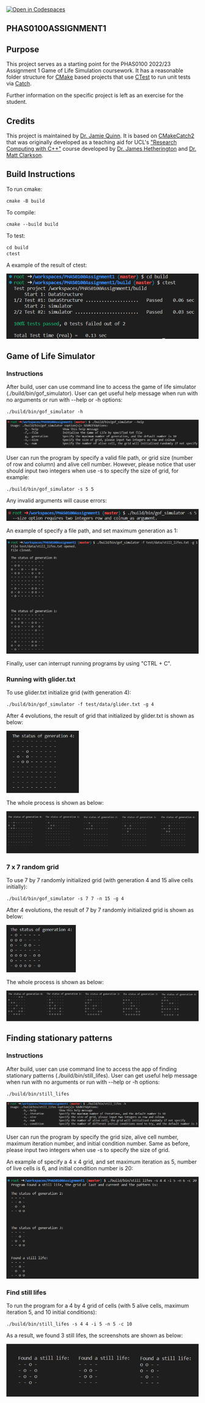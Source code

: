 [![Open in Codespaces](https://classroom.github.com/assets/launch-codespace-f4981d0f882b2a3f0472912d15f9806d57e124e0fc890972558857b51b24a6f9.svg)](https://classroom.github.com/open-in-codespaces?assignment_repo_id=10165801)

PHAS0100ASSIGNMENT1
------------------



Purpose
-------

This project serves as a starting point for the PHAS0100 2022/23 Assignment 1 Game of Life Simulation coursework. It has a reasonable folder structure for [CMake](https://cmake.org/) based projects that use [CTest](https://cmake.org/) to run unit tests via [Catch](https://github.com/catchorg/Catch2). 

Further information on the specific project is left as an exercise for the student.



Credits
-------

This project is maintained by [Dr. Jamie Quinn](http://jamiejquinn.com/). It is based on [CMakeCatch2](https://github.com/UCL/CMakeCatch2.git) that was originally developed as a teaching aid for UCL's ["Research Computing with C++"](https://github-pages.ucl.ac.uk/research-computing-with-cpp/) course developed by [Dr. James Hetherington](http://www.ucl.ac.uk/research-it-services/people/james) and [Dr. Matt Clarkson](https://iris.ucl.ac.uk/iris/browse/profile?upi=MJCLA42).



Build Instructions
------------------

To run cmake:

```
cmake -B build
```

To compile:

```
cmake --build build
```

To test:

```
cd build
ctest
```

A example of the result of ctest:

![ctest_result](img/ctest_result.png)



## Game of Life Simulator

### Instructions

After build, user can use command line to access the game of life simulator (./build/bin/gof_simulator). User can get useful help message when run with no arguments or run with --help or -h options:

```
./build/bin/gof_simulator -h
```

![gof_simulator_help](img/gof_simulator_help.png)

User can run the program by specify a valid file path, or grid size (number of row and column) and alive cell number. However, please notice that user should input two integers when use -s to specify the size of grid, for example:

```
./build/bin/gof_simulator -s 5 5
```

Any invalid arguments will cause errors:

![gof_simulator_error](img/gof_simulator_error.png)

An example of specify a file path, and set maximum generation as 1:

![gof_simulator_example](img/gof_simulator_example.png)

Finally, user can interrupt running programs by using "CTRL + C".



### Running with glider.txt
To use glider.txt initialize grid (with generation 4):
```
./build/bin/gof_simulator -f test/data/glider.txt -g 4
```
After 4 evolutions, the result of grid that initialized by glider.txt is shown as below:

<img src="img/glider_after_4_evolutions.png" alt="image" style="zoom: 67%;" />

The whole process is shown as below:

![glider_4_evolutions_process](img/glider_4_evolutions_process.png)



### 7 x 7 random grid
To use 7 by 7 randomly initialized grid (with generation 4 and 15 alive cells initially):
```
./build/bin/gof_simulator -s 7 7 -n 15 -g 4
```
After 4 evolutions, the result of 7 by 7 randomly initialized grid is shown as below:

<img src="img/7x7_after_4_evolutions.png" alt="7x7_after_4_evolutions" style="zoom:67%;" />

The whole process is shown as below:

![7x7_4_evolutions_process](img/7x7_4_evolutions_process.png)



## Finding stationary patterns

### Instructions

After build, user can use command line to access the app of finding stationary patterns (./build/bin/still_lifes). User can get useful help message when run with no arguments or run with --help or -h options:

```
./build/bin/still_lifes
```

![still_lifes_help](img/still_lifes_help.png)

User can run the program by specify the grid size, alive cell number, maximum iteration number, and initial condition number. Same as before, please input two integers when use -s to specify the size of grid.

An example of specify a 4 x 4 grid, and set maximum iteration as 5, number of live cells is 6, and initial condition number is 20:

![still_lifes_example](img/still_lifes_example.png)



### Find still lifes

To run the program for a 4 by 4 grid of cells (with 5 alive cells, maximum iteration 5, and 10 initial conditions):

```
./build/bin/still_lifes -s 4 4 -i 5 -n 5 -c 10
```

As a result, we found 3 still lifes,  the screenshots are shown as below:

![still_lifes](img/still_lifes.png)